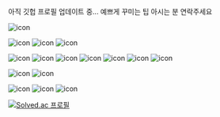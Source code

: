 아직 깃헙 프로필 업데이트 중... 예쁘게 꾸미는 팁 아시는 분 연락주세요

![icon](https://img.shields.io/badge/Gmail-D14836?style=for-the-badge&logo=gmail&logoColor=white)

![icon](https://img.shields.io/badge/Slack-4A154B?style=for-the-badge&logo=slack&logoColor=white)
![icon](https://img.shields.io/badge/GitHub-100000?style=for-the-badge&logo=github&logoColor=white)
![icon](https://img.shields.io/badge/Instagram-E4405F?style=for-the-badge&logo=instagram&logoColor=white)

![icon](https://img.shields.io/badge/Python-3776AB?style=for-the-badge&logo=python&logoColor=white)
![icon](https://img.shields.io/badge/HTML-239120?style=for-the-badge&logo=html5&logoColor=white)
![icon](https://img.shields.io/badge/HTML5-E34F26?style=for-the-badge&logo=html5&logoColor=white)
![icon](https://img.shields.io/badge/CSS-239120?&style=for-the-badge&logo=css3&logoColor=white)
![icon](https://img.shields.io/badge/CSS3-1572B6?style=for-the-badge&logo=css3&logoColor=white)
![icon](https://img.shields.io/badge/JavaScript-F7DF1E?style=for-the-badge&logo=JavaScript&logoColor=white)
![icon](https://img.shields.io/badge/Node.js-43853D?style=for-the-badge&logo=node.js&logoColor=white)

![icon](https://img.shields.io/badge/C-00599C?style=for-the-badge&logo=c&logoColor=white)
![icon](https://img.shields.io/badge/C%2B%2B-00599C?style=for-the-badge&logo=c%2B%2B&logoColor=white)

![icon](https://img.shields.io/badge/React-20232A?style=for-the-badge&logo=react&logoColor=61DAFB)
![icon](https://img.shields.io/badge/Django-092E20?style=for-the-badge&logo=django&logoColor=white)
![icon](https://img.shields.io/badge/Flutter-02569B?style=for-the-badge&logo=flutter&logoColor=white)

[![Solved.ac 프로필](http://mazassumnida.wtf/api/v2/generate_badge?boj=c235335)](https://solved.ac/c235335)
